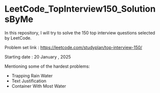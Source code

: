 # LeetCode_TopInterview150_SolutionsByMe

In this repository, I will try to solve the 150 top interview questions selected by LeetCode.

Problem set link : https://leetcode.com/studyplan/top-interview-150/

Starting date : 20 January , 2025


Mentioning some of the hardest problems:
- Trapping Rain Water
- Text Justification
- Container With Most Water
